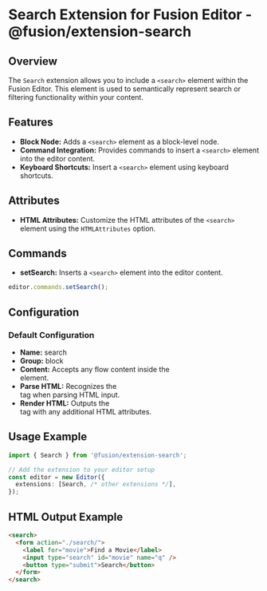 # Search Extension for Fusion Editor - @fusion/extension-search

## Overview

The `Search` extension allows you to include a `<search>` element within the Fusion Editor. This element is used to semantically represent search or filtering functionality within your content.

## Features

- **Block Node:** Adds a `<search>` element as a block-level node.
- **Command Integration:** Provides commands to insert a `<search>` element into the editor content.
- **Keyboard Shortcuts:** Insert a `<search>` element using keyboard shortcuts.

## Attributes

- **HTML Attributes:** Customize the HTML attributes of the `<search>` element using the `HTMLAttributes` option.

## Commands

- **setSearch:** Inserts a `<search>` element into the editor content.
```typescript
editor.commands.setSearch();
```

## Configuration

### Default Configuration

- **Name:** search
- **Group:** block
- **Content:** Accepts any flow content inside the <search> element.
- **Parse HTML:** Recognizes the <search> tag when parsing HTML input.
- **Render HTML:** Outputs the <search> tag with any additional HTML attributes.

## Usage Example

```typescript
import { Search } from '@fusion/extension-search';

// Add the extension to your editor setup
const editor = new Editor({
  extensions: [Search, /* other extensions */],
});
```

## HTML Output Example

```html
<search>
  <form action="./search/">
    <label for="movie">Find a Movie</label>
    <input type="search" id="movie" name="q" />
    <button type="submit">Search</button>
  </form>
</search>

```